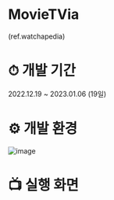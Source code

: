 # MovieTVia

(ref.watchapedia)
# ⏱ 개발 기간
2022.12.19 ~ 2023.01.06 (19일)

# ⚙ 개발 환경 
![image](https://github.com/helmijin/MovieTVia/assets/113495471/98f1e604-09f9-48f7-8308-83c19c540b44)

# 📺 실행 화면
